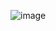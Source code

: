 ![image](https://user-images.githubusercontent.com/67498765/166234238-c042213a-5cb8-403a-b465-e83b92cc6f49.png)
